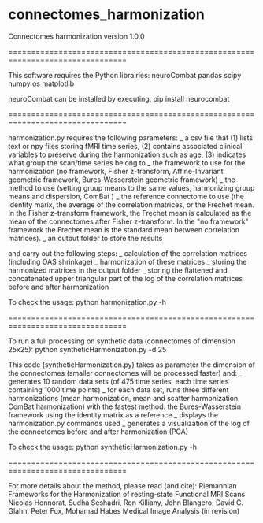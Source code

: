 # connectomes_harmonization
Connectomes harmonization
version 1.0.0

================================================================================

This software requires the Python librairies:
  neuroCombat pandas scipy numpy os matplotlib

neuroCombat can be installed by executing:
	pip install neurocombat

================================================================================

harmonization.py requires the following parameters:
_ a csv file that (1) lists text or npy files storing fMRI time series, (2) contains associated clinical variables to preserve during the harmonization such as age, (3) indicates what group the scan/time series belong to
_ the framework to use for the harmonization (no framework, Fisher z-transform, Affine-Invariant geometric framework, Bures-Wasserstein geometric framework)
_ the method to use (setting group means to the same values, harmonizing group means and dispersion, ComBat )
_ the reference connectome to use (the identity marix, the average of the correlation matrices, or the Frechet mean. In the Fisher z-transform framework, the Frechet mean is calculated as the mean of the connectomes after Fisher z-transform. In the "no framework" framework the Frechet mean is the standard mean between correlation matrices).
_ an output folder to store the results
 
and carry out the following steps:
_ calculation of the correlation matrices (including OAS shrinkage)
_ harmonization of these matrices
_ storing the harmonized matrices in the output folder
_ storing the flattened and concatenated upper triangular part of the log of the correlation matrices before and after harmonization


To check the usage: 
	python harmonization.py -h


================================================================================

To run a full processing on synthetic data (connectomes of dimension 25x25):
	python syntheticHarmonization.py -d 25 
	
This code (syntheticHarmonization.py) takes as parameter the dimension of the connectomes (smaller connectomes will be processed faster) and:
_ generates 10 random data sets (of 475 time series, each time series containing 1000 time points)
_ for each data set, runs three different harmonizations (mean harmonization, mean and scatter harmonization, ComBat harmonization) with the fastest method: the Bures-Wasserstein framework using the identity matrix as a reference
_ displays the harmonization.py commands used
_ generates a visualization of the log of the connectomes before and after harmonization (PCA)  

To check the usage: 
	python syntheticHarmonization.py -h

================================================================================

For more details about the method, please read (and cite): 
	Riemannian Frameworks for the Harmonization of resting-state Functional MRI Scans
	Nicolas Honnorat, Sudha Seshadri, Ron Killiany, John Blangero, David C. Glahn, Peter Fox, Mohamad Habes
	Medical Image Analysis (in revision)

